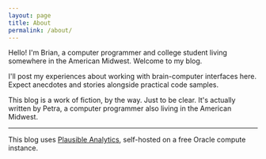 ```yaml
---
layout: page
title: About
permalink: /about/
---
```


Hello! I'm Brian, a computer programmer and college student living somewhere in the American Midwest.
Welcome to my blog.

I'll post my experiences about working with brain-computer interfaces here. Expect anecdotes and
stories alongside practical code samples.

This blog is a work of fiction, by the way. Just to be clear. It's actually written by Petra,
a computer programmer also living in the American Midwest.

---

This blog uses [Plausible Analytics](https://plausible.io/), self-hosted on a free Oracle compute instance.
